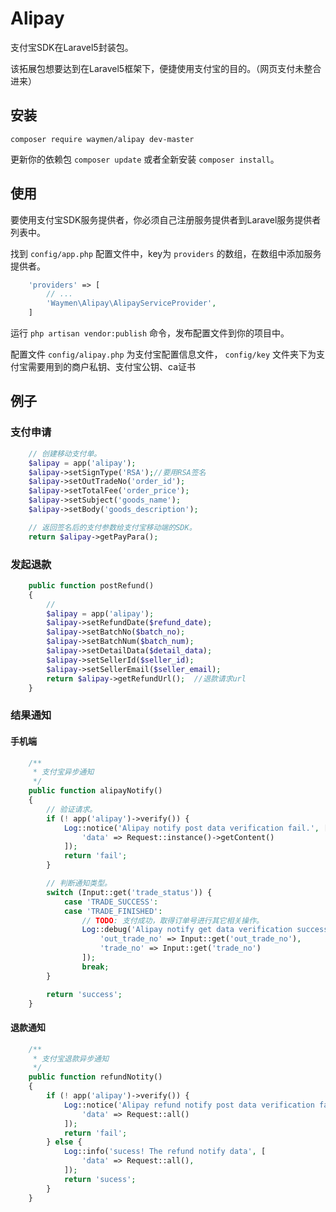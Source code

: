 Alipay
======

支付宝SDK在Laravel5封装包。

该拓展包想要达到在Laravel5框架下，便捷使用支付宝的目的。（网页支付未整合进来）

## 安装

```
composer require waymen/alipay dev-master
```

更新你的依赖包 ```composer update``` 或者全新安装 ```composer install```。


## 使用

要使用支付宝SDK服务提供者，你必须自己注册服务提供者到Laravel服务提供者列表中。

找到 `config/app.php` 配置文件中，key为 `providers` 的数组，在数组中添加服务提供者。

```php
    'providers' => [
        // ...
        'Waymen\Alipay\AlipayServiceProvider',
    ]
```

运行 `php artisan vendor:publish` 命令，发布配置文件到你的项目中。

配置文件 `config/alipay.php` 为支付宝配置信息文件， `config/key` 文件夹下为支付宝需要用到的商户私钥、支付宝公钥、ca证书

## 例子

### 支付申请

```php
	// 创建移动支付单。
	$alipay = app('alipay');
	$alipay->setSignType('RSA');//要用RSA签名
	$alipay->setOutTradeNo('order_id');
	$alipay->setTotalFee('order_price');
	$alipay->setSubject('goods_name');
	$alipay->setBody('goods_description');

	// 返回签名后的支付参数给支付宝移动端的SDK。
	return $alipay->getPayPara();
```
### 发起退款
```php
    public function postRefund()
    {
        //
        $alipay = app('alipay');
        $alipay->setRefundDate($refund_date);
        $alipay->setBatchNo($batch_no);
        $alipay->setBatchNum($batch_num);
        $alipay->setDetailData($detail_data);
        $alipay->setSellerId($seller_id);
        $alipay->setSellerEmail($seller_email);
        return $alipay->getRefundUrl();  //退款请求url
    }
```

### 结果通知


#### 手机端

```php
	/**
	 * 支付宝异步通知
	 */
	public function alipayNotify()
	{
		// 验证请求。
		if (! app('alipay')->verify()) {
			Log::notice('Alipay notify post data verification fail.', [
				'data' => Request::instance()->getContent()
			]);
			return 'fail';
		}

		// 判断通知类型。
		switch (Input::get('trade_status')) {
			case 'TRADE_SUCCESS':
			case 'TRADE_FINISHED':
				// TODO: 支付成功，取得订单号进行其它相关操作。
				Log::debug('Alipay notify get data verification success.', [
					'out_trade_no' => Input::get('out_trade_no'),
					'trade_no' => Input::get('trade_no')
				]);
				break;
		}

		return 'success';
	}
```

#### 退款通知
```php
	/**
	 * 支付宝退款异步通知
	 */
	public function refundNotity()
	{
        if (! app('alipay')->verify()) {
            Log::notice('Alipay refund notify post data verification fail.', [
                'data' => Request::all()
            ]);
            return 'fail';
        } else {
            Log::info('sucess! The refund notify data', [
                'data' => Request::all(),
            ]);
            return 'sucess';
        }		
	}
```

